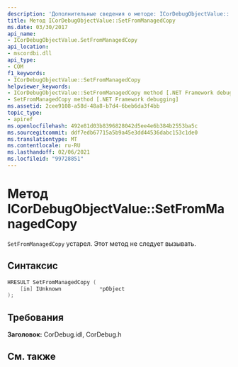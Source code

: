 ```yaml
---
description: 'Дополнительные сведения о методе: ICorDebugObjectValue:: Сетфромманажедкопи'
title: Метод ICorDebugObjectValue::SetFromManagedCopy
ms.date: 03/30/2017
api_name:
- ICorDebugObjectValue.SetFromManagedCopy
api_location:
- mscordbi.dll
api_type:
- COM
f1_keywords:
- ICorDebugObjectValue::SetFromManagedCopy
helpviewer_keywords:
- ICorDebugObjectValue::SetFromManagedCopy method [.NET Framework debugging]
- SetFromManagedCopy method [.NET Framework debugging]
ms.assetid: 2cee9108-a58d-48a8-b7d4-6beb6da3f4bb
topic_type:
- apiref
ms.openlocfilehash: 492e81d03b8396828042d5ee4e6b384b2553ba5c
ms.sourcegitcommit: ddf7edb67715a5b9a45e3dd44536dabc153c1de0
ms.translationtype: MT
ms.contentlocale: ru-RU
ms.lasthandoff: 02/06/2021
ms.locfileid: "99728851"
---
```

# <a name="icordebugobjectvaluesetfrommanagedcopy-method"></a>Метод ICorDebugObjectValue::SetFromManagedCopy

`SetFromManagedCopy` устарел. Этот метод не следует вызывать.  
  
## <a name="syntax"></a>Синтаксис  
  
```cpp  
HRESULT SetFromManagedCopy (  
    [in] IUnknown            *pObject  
);  
```  
  
## <a name="requirements"></a>Требования  

 **Заголовок:** CorDebug.idl, CorDebug.h  
  
## <a name="see-also"></a>См. также
